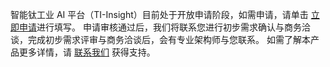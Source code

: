 智能钛工业 AI 平台（TI-Insight）目前处于开放申请阶段，如需申请，请单击 [立即申请](https://cloud.tencent.com/apply/p/nrba9i6uhe)进行填写。 
申请审核通过后，我们将联系您进行初步需求确认与商务洽谈，完成初步需求评审与商务洽谈后，会有专业架构师与您联系。
如需了解本产品更多详情，请 [联系我们](https://cloud.tencent.com/about/connect) 获得支持。
